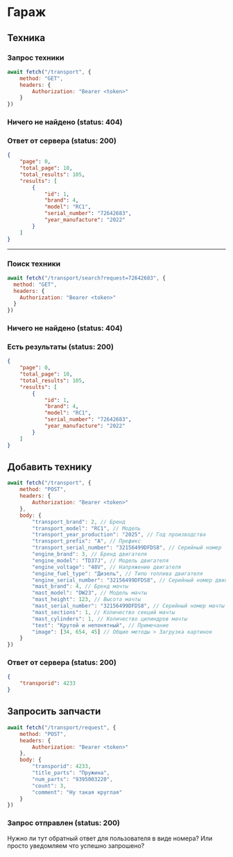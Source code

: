 # Гараж
## Техника
### Запрос техники
```js
await fetch("/transport", {
    method: "GET",
    headers: { 
        Authorization: "Bearer <token>"
    }
})
```
### Ничего не найдено (status: 404)
### Ответ от сервера (status: 200)
```json
{
    "page": 0,
    "total_page": 10,
    "total_results": 105,
    "results": [
        {
            "id": 1,
            "brand": 4,
            "model": "RC1",
            "serial_number": "72642683",
            "year_manufacture": "2022"
        }
    ]
}
```
---
### Поиск техники
```js
await fetch("/transport/search?request=72642683", {
  method: "GET",
  headers: { 
    Authorization: "Bearer <token>"
  }
})
```
### Ничего не найдено (status: 404)
### Есть результаты (status: 200)
```json
{
    "page": 0,
    "total_page": 10,
    "total_results": 105,
    "results": [
        {
            "id": 1,
            "brand": 4,
            "model": "RC1",
            "serial_number": "72642683",
            "year_manufacture": "2022"
        }
    ]
}
```
## Добавить технику
```js
await fetch("/transport", {
    method: "POST",
    headers: { 
        Authorization: "Bearer <token>"
    },
    body: {
        "transport_brand": 2, // Бренд
        "transport_model": "RC1", // Модель
        "transport_year_production": "2025", // Год производства
        "transport_prefix": "A", // Префикс
        "transport_serial_number": "32156499DFDS8", // Серийный номер
        "engine_brand": 3, // Бренд двигателя
        "engine_model": "TD37J", // Модель двигателя
        "engine_voltage": "48V", // Напряжение двигателя
        "engine_fuel_type": "Дизель", // Типо топлива двигателя
        "engine_serial_number": "32156499DFDS8", // Серийный номер двигателя
        "mast_brand": 4, // Бренд мачты
        "mast_model": "DW23", // Модель мачты
        "mast_height": 123, // Высота мачты
        "mast_serial_number": "32156499DFDS8", // Серийный номер мачты
        "mast_sections": 1, // Количество секций мачты
        "mast_cylinders": 1, // Количество цилиндров мачты
        "text": "Крутой и непонятный", // Примечание
        "image": [34, 654, 45] // Общие методы > Загрузка картинок
    }
})
```
### Ответ от сервера (status: 200)
```json
{
    "transporid": 4233
}
```
## Запросить запчасти
```js
await fetch("/transport/request", {
    method: "POST",
    headers: { 
        Authorization: "Bearer <token>"
    },
    body: {
        "transporid": 4233,
        "title_parts": "Пружина",
        "num_parts": "9395003220",
        "count": 3,
        "comment": "Ну такая круглая"
    }
})
```
### Запрос отправлен (status: 200)
Нужно ли тут обратный ответ для пользователя в виде номера? Или просто уведомляем что успешно запрошено?
